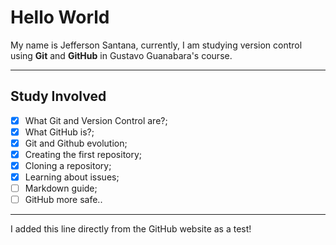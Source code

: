 # Hello World

My name is Jefferson Santana, currently, I am studying version control using **Git** and **GitHub** in Gustavo Guanabara's course.

---
## Study Involved

- [x] What Git and Version Control are?;
- [x] What GitHub is?;
- [x] Git and Github evolution;
- [x] Creating the first repository;
- [x] Cloning a repository;
- [x] Learning about issues;
- [ ] Markdown guide;
- [ ] GitHub more safe..

---
I added this line directly from the GitHub website as a test! 
